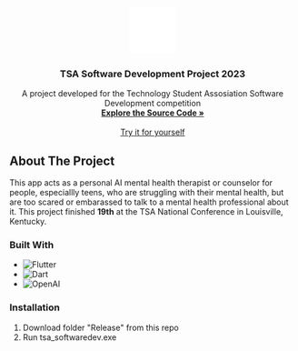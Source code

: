 <!-- Improved compatibility of back to top link: See: https://github.com/othneildrew/Best-README-Template/pull/73 -->
<a name="readme-top"></a>
<!--
*** Thanks for checking out the Best-README-Template. If you have a suggestion
*** that would make this better, please fork the repo and create a pull request
*** or simply open an issue with the tag "enhancement".
*** Don't forget to give the project a star!
*** Thanks again! Now go create something AMAZING! :D
-->

<!-- PROJECT LOGO -->
<br />
<div align="center">
  <a href="https://github.com/NH1500/tsa_softwaredev">
    <img src="assets/images/openai_logo.png" alt="Logo" width="80" height="80">
  </a>

<h3 align="center">TSA Software Development Project 2023</h3>

  <p align="center">
    A project developed for the Technology Student Assosiation Software Development competition
    <br />
    <a href="lib"><strong>Explore the Source Code »</strong></a>
    <br />
    <br />
    <a href="Release">Try it for yourself</a>
  </p>
</div>

<!-- ABOUT THE PROJECT -->
## About The Project

This app acts as a personal AI mental health therapist or counselor for people, especiallly teens, who are struggling with their mental health, but are too scared or embarassed to talk to a mental health professional about it. This project finished **19th** at the TSA National Conference in Louisville, Kentucky.




### Built With

* ![Flutter](https://img.shields.io/badge/Flutter-%2302569B.svg?style=for-the-badge&logo=Flutter&logoColor=white)
* ![Dart](https://img.shields.io/badge/dart-%230175C2.svg?style=for-the-badge&logo=dart&logoColor=white)
* ![OpenAI](https://img.shields.io/badge/OpenAI-412991.svg?style=for-the-badge&logo=OpenAI&logoColor=white)



<!-- GETTING STARTED -->
### Installation

1. Download folder "Release" from this repo
2. Run tsa_softwaredev.exe
